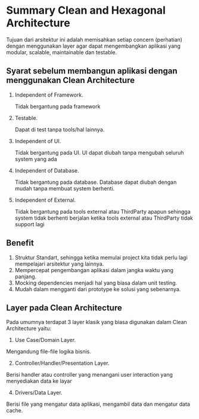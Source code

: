 # Summary Clean and Hexagonal Architecture
Tujuan dari arsitektur ini adalah memisahkan setiap concern (perhatian) dengan menggunakan layer agar dapat mengembangkan aplikasi yang modular, scalable, maintainable dan testable.

## Syarat sebelum membangun aplikasi dengan menggunakan Clean Architecture
1. Independent of Framework. 

    Tidak bergantung pada framework
2. Testable. 

    Dapat di test tanpa tools/hal lainnya.
3. Independent of UI. 

    Tidak bergantung pada UI. UI dapat diubah tanpa mengubah seluruh system yang ada
    
4. Independent of Database.
    
    Tidak bergantung pada database. Database dapat diubah dengan mudah tanpa membuat system berhenti.
    
5. Independent of External.

    Tidak bergantung pada tools external atau ThirdParty apapun sehingga system tidak berhenti berjalan ketika tools external atau ThirdParty tidak support lagi

## Benefit
1. Struktur Standart, sehingga ketika memulai project kita tidak perlu lagi mempelajari arsitektur yang lainnya.
2. Mempercepat pengembangan aplikasi dalam jangka waktu yang panjang.
3. Mocking dependencies menjadi hal yang biasa dalam unit testing.
4. Mudah dalam mengganti dari prototype ke solusi yang sebenarnya.

## Layer pada Clean Architecture
Pada umumnya terdapat 3 layer klasik yang biasa digunakan dalam Clean Architecture yaitu:
1. Use Case/Domain Layer.

Mengandung file-file logika bisnis.

2. Controller/Handler/Presentation Layer.

Berisi handler atau controller yang menangani user interaction yang menyediakan data ke layar

4. Drivers/Data Layer.

Berisi file yang mengatur data aplikasi, mengambil data dan mengatur data cache.

